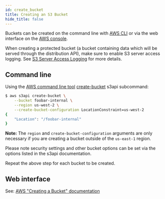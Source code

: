 ```yaml
---
id: create_bucket
title: Creating an S3 Bucket
hide_title: false
---
```


Buckets can be created on the command line with [AWS CLI][cli] or via the web interface on the [AWS console][web].

When creating a protected bucket (a bucket containing data which will be served through the distribution API), make sure to enable S3 server access logging. See [S3 Server Access Logging](../configuration/server_access_logging.md) for more details.

## Command line

Using the [AWS command line tool][cli] [create-bucket](https://docs.aws.amazon.com/cli/latest/reference/s3api/create-bucket.html) s3api subcommand:

```bash
$ aws s3api create-bucket \
    --bucket foobar-internal \
    --region us-west-2 \
    --create-bucket-configuration LocationConstraint=us-west-2
{
    "Location": "/foobar-internal"
}
```

**Note:** The `region` and `create-bucket-configuration` arguments are only necessary if you are creating a bucket outside of the `us-east-1` region.

Please note security settings and other bucket options can be set via the options listed in the s3api documentation.

Repeat the above step for each bucket to be created.

## Web interface

See: [AWS "Creating a Bucket" documentation][web]

[cli]: https://aws.amazon.com/cli/ "Amazon command line interface"
[web]: http://docs.aws.amazon.com/AmazonS3/latest/gsg/CreatingABucket.html "Amazon web console interface"
